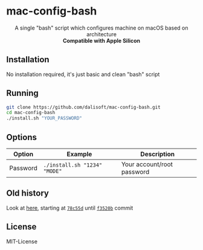 # mac-config-bash

<p align='center'>A single "bash" script which configures machine on macOS based on architecture<br/><b>Compatible with Apple Silicon</b></p>

## Installation

No installation required, it's just basic and clean "bash" script

## Running

```bash
git clone https://github.com/dalisoft/mac-config-bash.git
cd mac-config-bash
./install.sh "YOUR_PASSWORD"
```

## Options

| Option   | Example                             | Description                         |
| -------- | ----------------------------------- | ----------------------------------- |
| Password | `./install.sh "1234" "MODE"`        | Your account/root password          |

## Old history

Look at [here](https://github.com/dalisoft/config/commits/master), starting at [`78c55d`](https://github.com/dalisoft/config/commit/78c55d1182d93ccde8b5a82958ee3afbbbf9e2bd) until [`f3520b`](https://github.com/dalisoft/config/commit/f3520b3ca013d855f2b02d00af0ee5d7bd43086a) commit

## License

MIT-License
